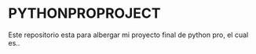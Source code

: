 # PYTHONPROPROJECT


Este repositorio esta para albergar mi proyecto final de python pro, el cual es.. 
